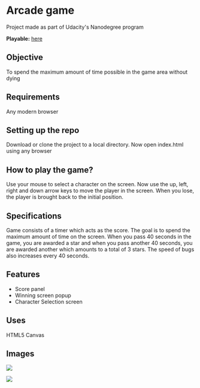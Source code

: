 # Arcade game

Project made as part of Udacity's Nanodegree program

**Playable:** [here](https://prawesome.github.io/udacity-fe2-nd/Project%202/)

## Objective

To spend the maximum amount of time possible in the game area without dying

## Requirements

Any modern browser

## Setting up the repo

Download or clone the project to a local directory. Now open index.html using any browser

## How to play the game?

Use your mouse to select a character on the screen. Now use the up, left, right and down arrow keys to move the player in the screen. When you lose, the player is brought back to the initial position. 

## Specifications

Game consists of a timer which acts as the score. The goal is to spend the maximum amount of time on the screen. When you pass 40 seconds in the game, you are awarded a star and when you pass another 40 seconds, you are awarded another which amounts to a total of 3 stars. The speed of bugs also increases every 40 seconds.  

## Features 

* Score panel
* Winning screen popup
* Character Selection screen

## Uses

HTML5 Canvas

## Images 

<img src="https://i.imgur.com/5sv1yNz.png"></img>

<img src="https://i.imgur.com/Dt7f0Yc.jpg"></img>